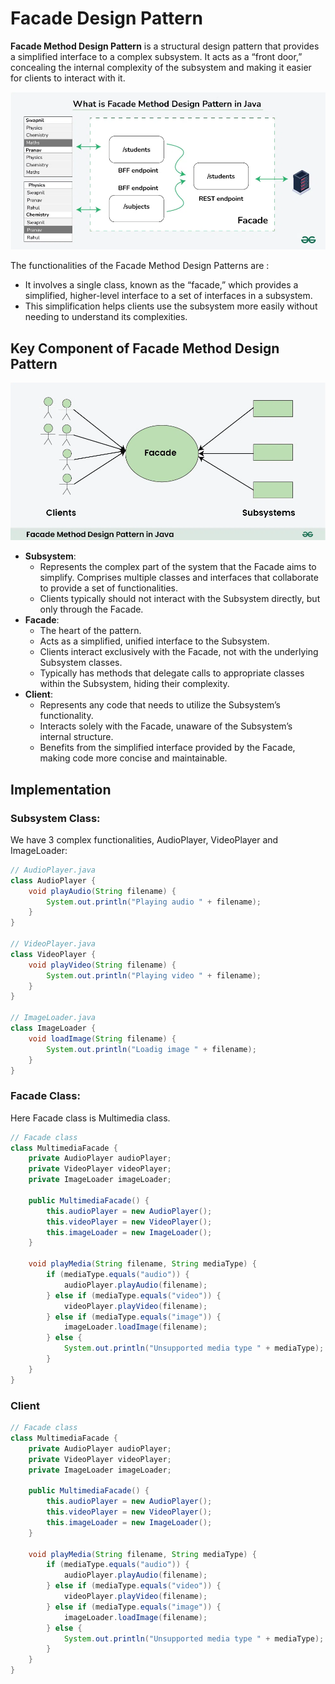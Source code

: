 # Facade Design Pattern
**Facade Method Design Pattern** is a structural design pattern that provides a simplified interface to a complex subsystem. It acts as a “front door,” concealing the internal complexity of the subsystem and making it easier for clients to interact with it.

![](images/pattern.png)

The functionalities of the Facade Method Design Patterns are :

- It involves a single class, known as the “facade,” which provides a simplified, higher-level interface to a set of interfaces in a subsystem.
- This simplification helps clients use the subsystem more easily without needing to understand its complexities.

## Key Component of Facade Method Design Pattern

![](images/key_component.png)

- **Subsystem**:
    - Represents the complex part of the system that the Facade aims to simplify.
    Comprises multiple classes and interfaces that collaborate to provide a set of functionalities.
    - Clients typically should not interact with the Subsystem directly, but only through the Facade.
- **Facade**:
    - The heart of the pattern.
    - Acts as a simplified, unified interface to the Subsystem.
    - Clients interact exclusively with the Facade, not with the underlying Subsystem classes.
    - Typically has methods that delegate calls to appropriate classes within the Subsystem, hiding their complexity.
- **Client**:
    - Represents any code that needs to utilize the Subsystem’s functionality.
    - Interacts solely with the Facade, unaware of the Subsystem’s internal structure.
    - Benefits from the simplified interface provided by the Facade, making code more concise and maintainable.

## Implementation
### Subsystem Class:
We have 3 complex functionalities, AudioPlayer, VideoPlayer and ImageLoader:
```java
// AudioPlayer.java
class AudioPlayer {
    void playAudio(String filename) {
        System.out.println("Playing audio " + filename);
    }
}

// VideoPlayer.java
class VideoPlayer {
    void playVideo(String filename) {
        System.out.println("Playing video " + filename);
    }
}

// ImageLoader.java
class ImageLoader {
    void loadImage(String filename) {
        System.out.println("Loadig image " + filename);
    }
}
```

### Facade Class:
Here Facade class is Multimedia class.

```java
// Facade class
class MultimediaFacade {
    private AudioPlayer audioPlayer;
    private VideoPlayer videoPlayer;
    private ImageLoader imageLoader;

    public MultimediaFacade() {
        this.audioPlayer = new AudioPlayer();
        this.videoPlayer = new VideoPlayer();
        this.imageLoader = new ImageLoader();
    }

    void playMedia(String filename, String mediaType) {
        if (mediaType.equals("audio")) {
            audioPlayer.playAudio(filename);
        } else if (mediaType.equals("video")) {
            videoPlayer.playVideo(filename);
        } else if (mediaType.equals("image")) {
            imageLoader.loadImage(filename);
        } else {
            System.out.println("Unsupported media type " + mediaType);
        }
    }
}
```

### Client
```java
// Facade class
class MultimediaFacade {
    private AudioPlayer audioPlayer;
    private VideoPlayer videoPlayer;
    private ImageLoader imageLoader;

    public MultimediaFacade() {
        this.audioPlayer = new AudioPlayer();
        this.videoPlayer = new VideoPlayer();
        this.imageLoader = new ImageLoader();
    }

    void playMedia(String filename, String mediaType) {
        if (mediaType.equals("audio")) {
            audioPlayer.playAudio(filename);
        } else if (mediaType.equals("video")) {
            videoPlayer.playVideo(filename);
        } else if (mediaType.equals("image")) {
            imageLoader.loadImage(filename);
        } else {
            System.out.println("Unsupported media type " + mediaType);
        }
    }
}
```